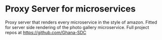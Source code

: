 # Proxy Server for microservices
Proxy server that renders every microservice in the style of amazon.
Fitted for server side rendering of the photo gallery microservice.
Full project repos at https://github.com/Ghana-SDC
